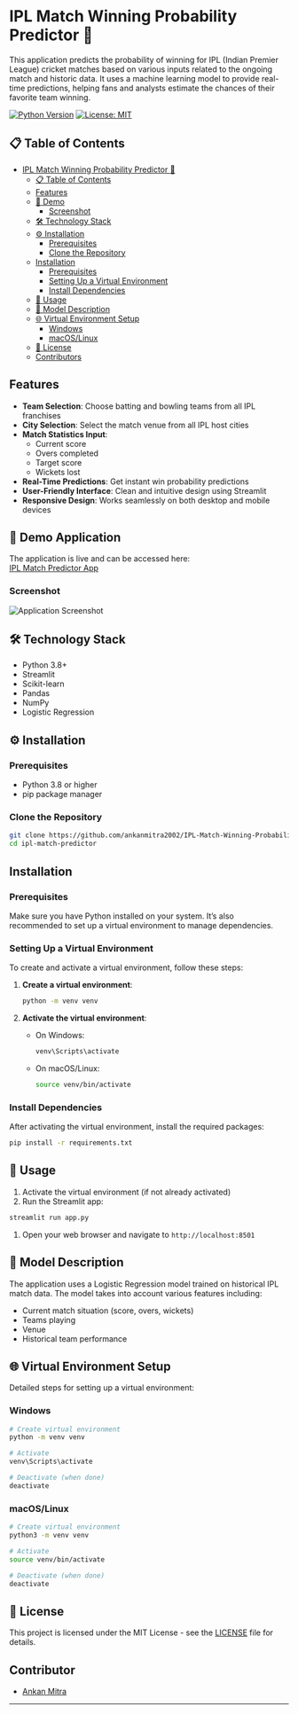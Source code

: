 # IPL Match Winning Probability Predictor 🏏

This application predicts the probability of winning for IPL (Indian Premier League) cricket matches based on various inputs related to the ongoing match and historic data. It uses a machine learning model to provide real-time predictions, helping fans and analysts estimate the chances of their favorite team winning.

[![Python Version](https://img.shields.io/badge/python-3.8%2B-blue.svg)](https://python.org)
[![License: MIT](https://img.shields.io/badge/License-MIT-yellow.svg)](https://opensource.org/licenses/MIT)


## 📋 Table of Contents
- [IPL Match Winning Probability Predictor 🏏](#ipl-match-winning-probability-predictor-)
  - [📋 Table of Contents](#-table-of-contents)
  - [Features](#features)
  - [🎯 Demo](#-demo)
    - [Screenshot](#screenshot)
  - [🛠️ Technology Stack](#️-technology-stack)
  - [⚙️ Installation](#️-installation)
    - [Prerequisites](#prerequisites)
    - [Clone the Repository](#clone-the-repository)
  - [Installation](#installation)
    - [Prerequisites](#prerequisites-1)
    - [Setting Up a Virtual Environment](#setting-up-a-virtual-environment)
    - [Install Dependencies](#install-dependencies)
  - [🚀 Usage](#-usage)
  - [🤖 Model Description](#-model-description)
  - [🌐 Virtual Environment Setup](#-virtual-environment-setup)
    - [Windows](#windows)
    - [macOS/Linux](#macoslinux)
  - [📄 License](#-license)
  - [Contributors](#contributors)

## Features
- **Team Selection**: Choose batting and bowling teams from all IPL franchises
- **City Selection**: Select the match venue from all IPL host cities
- **Match Statistics Input**: 
  - Current score
  - Overs completed
  - Target score
  - Wickets lost
- **Real-Time Predictions**: Get instant win probability predictions
- **User-Friendly Interface**: Clean and intuitive design using Streamlit
- **Responsive Design**: Works seamlessly on both desktop and mobile devices

## 🎯 Demo Application
The application is live and can be accessed here:  
[IPL Match Predictor App](https://ipl-match-winning-probability-predictor.onrender.com/)

### Screenshot
![Application Screenshot](https://github.com/user-attachments/assets/e0f4166e-dc8a-445e-b712-fbb180f83ff3)

## 🛠️ Technology Stack
- Python 3.8+
- Streamlit
- Scikit-learn
- Pandas
- NumPy
- Logistic Regression

## ⚙️ Installation

### Prerequisites
- Python 3.8 or higher
- pip package manager

### Clone the Repository
```bash
git clone https://github.com/ankanmitra2002/IPL-Match-Winning-Probability-Predictor
cd ipl-match-predictor
```
## Installation

### Prerequisites

Make sure you have Python installed on your system. It’s also recommended to set up a virtual environment to manage dependencies.

### Setting Up a Virtual Environment

To create and activate a virtual environment, follow these steps:

1. **Create a virtual environment**:

    ```sh
    python -m venv venv
    ```

2. **Activate the virtual environment**:

   - On Windows:
     ```sh
     venv\Scripts\activate
     ```
   - On macOS/Linux:
     ```sh
     source venv/bin/activate
     ```

### Install Dependencies

After activating the virtual environment, install the required packages:

```sh
pip install -r requirements.txt
```

## 🚀 Usage
1. Activate the virtual environment (if not already activated)
2. Run the Streamlit app:
```bash
streamlit run app.py
```
1. Open your web browser and navigate to `http://localhost:8501`

## 🤖 Model Description
The application uses a Logistic Regression model trained on historical IPL match data. The model takes into account various features including:
- Current match situation (score, overs, wickets)
- Teams playing
- Venue
- Historical team performance


## 🌐 Virtual Environment Setup
Detailed steps for setting up a virtual environment:

### Windows
```bash
# Create virtual environment
python -m venv venv

# Activate
venv\Scripts\activate

# Deactivate (when done)
deactivate
```

### macOS/Linux
```bash
# Create virtual environment
python3 -m venv venv

# Activate
source venv/bin/activate

# Deactivate (when done)
deactivate
```

## 📄 License
This project is licensed under the MIT License - see the [LICENSE](LICENSE) file for details.

## Contributor
- [Ankan Mitra](https://github.com/ankanmitra2002)

---
